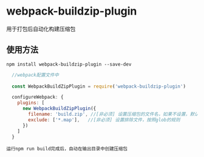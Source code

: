 # webpack-buildzip-plugin
用于打包后自动化构建压缩包

## 使用方法
```
npm install webpack-buildzip-plugin --save-dev
```
``` javascript
  //webpack配置文件中
   
  const WebpackBuildZipPlugin = require('webpack-buildzip-plugin')

  configureWebpack: {
    plugins: [
      new WebpackBuildZipPlugin({
        filename: 'build.zip', //[非必须] 设置压缩包的文件名，如果不设置，默认为 'output.zip'
        exclude: ['*.map'],   //[非必须] 设置排除文件，按照glob的规则
      })
    ]
  }
```
```
运行npm run build完成后，自动在输出目录中创建压缩包
```

